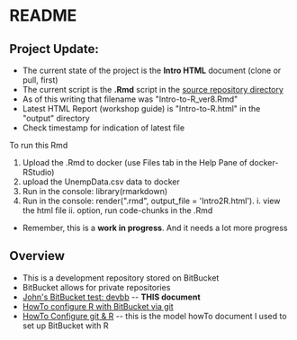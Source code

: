 # README

## Project Update:
* The current state of the project is the **Intro HTML** document (clone or pull, first)
* The current script is the **.Rmd** script in the [source repository directory](https://bitbucket.org/libjohn/devbb/src/)
 * As of this writing that filename was "Intro-to-R_ver8.Rmd"
 * Latest HTML Report (workshop guide) is "Intro-to-R.html" in the "output" directory
 * Check timestamp for indication of latest file

To run this Rmd

1. Upload the .Rmd to docker (use Files tab in the Help Pane of docker-RStudio)
2. upload the UnempData.csv data to docker
2. Run in the console:  library(rmarkdown)
3. Run in the console:  render("<latestFilename>.rmd", output_file = 'Intro2R.html').
     i.  view the html file
     ii. option, run code-chunks in the .Rmd

* Remember, this is a **work in progress**.  And it needs a lot more progress


## Overview
* This is a development repository stored on BitBucket
* BitBucket allows for private repositories
* [John's BitBucket test: devbb](https://bitbucket.org/libjohn/devbb) -- **THIS document**
* [HowTo configure R with BitBucket via git](cofigure_R_with_bitBucket_via_git-HOWTO.md)
* [HowTo Configure git & R](https://www.r-bloggers.com/rstudio-and-github/) -- this is the model howTo document I used to set up BitBucket with R

